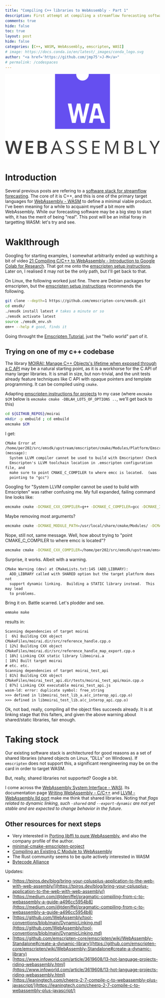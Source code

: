 ```yaml
---
title: "Compiling C++ libraries to WebAssembly - Part 1"
description: First attempt at compiling a streamflow forecasting software stack to WebAssembly
comments: true
hide: false
toc: true
layout: post
hide: false
categories: [C++, WASM, WebAssembly, emscripten, WASI]
# image: https://docs.conda.io/en/latest/_images/conda_logo.svg
author: "<a href='https://github.com/jmp75'>J-M</a>"
# permalink: /codespaces
---
```


<!-- <img src="https://github.com/carlosbaraza/web-assembly-logo/raw/master/dist/logo/web-assembly-logo.png"  width="25%" height="25%"  alt="eb-assembly-logo.png" class="center"> -->

!["web-assembly-logo.png 1"](https://github.com/carlosbaraza/web-assembly-logo/raw/master/dist/logo/web-assembly-logo.png "logo courtesy of https://github.com/carlosbaraza/web-assembly-logo")

# Introduction

Several previous posts are refering to a [software stack for streamflow forecasting](https://github.com/csiro-hydroinformatics/streamflow-forecasting-tools-onboard). The core of it is C++, and this is one of the primary target languages for [WebAssembly - WASM](https://webassembly.org/) to define a minimal viable product. I've been meaning for a while to acquaint myself a bit more with WebAssembly. While our forecasting software may be a big step to start with, it has the merit of being "real". This post will be an initial foray in targetting WASM: let's try and see.

# Waklthrough

Googling for starting examples, I somewhat arbitrarily ended up watching a bit of video [21 Compiling C/C++ to WebAssembly - Introduction to Google Colab for Research](https://www.youtube.com/watch?v=cewbhs9zq7A). That got me onto the [emscripten setup instructions](https://emscripten.org). Later on, I realised it may not be the only path, but I'll get back to that.

On Linux, the following worked just fine. There are Debian packages for emscripten, but the [emscripten setup instructions](https://emscripten.org) recommends the following.

```sh
git clone --depth=1 https://github.com/emscripten-core/emsdk.git
cd emsdk/
./emsdk install latest # takes a minute or so
./emsdk activate latest
source ./emsdk_env.sh
em++ --help # good, finds it
```

Going throught the [Emscripten Tutorial](https://emscripten.org/docs/getting_started/Tutorial.html), just the "hello world" part of it.

## Trying on one of my c++ codebase

The library [MOIRAI: Manage C++ Objects's lifetime when exposed through a C API](https://github.com/csiro-hydroinformatics/moirai) may be a natural starting point, as it is a workhorse for the C API of many larger libraries. It is small in size, but non-trivial, and the unit tests already feature techniques like C API with opaque pointers and template programming. It can be compiled using `cmake`.

Adapting [emscripten instructions for projects](https://emscripten.org/docs/compiling/Building-Projects.html#building-projects) to my case (where `emcmake $CM` below is `emcmake cmake -DBLAH_LOTS_OF_OPTIONS ..`, we'll get back to this)

```sh
cd ${GITHUB_REPOS}/moirai
mkdir -p embuild ; cd embuild
emcmake $CM
```

I get:

```text
CMake Error at /home/per202/src/emsdk/upstream/emscripten/cmake/Modules/Platform/Emscripten.cmake:136 (message):
  System LLVM compiler cannot be used to build with Emscripten! Check
  Emscripten's LLVM toolchain location in .emscripten configuration file, and
  make sure to point CMAKE_C_COMPILER to where emcc is located.  (was
  pointing to "gcc")
```

Googling for "System LLVM compiler cannot be used to build with Emscripten" was rather confusing me. My full expanded, failing command line looks like:

```sh
emcmake cmake -DCMAKE_CXX_COMPILER=g++ -DCMAKE_C_COMPILER=gcc -DCMAKE_INSTALL_PREFIX=/usr/local -DCMAKE_PREFIX_PATH=/usr/local -DCMAKE_MODULE_PATH=/usr/local/share/cmake/Modules/ -DCMAKE_BUILD_TYPE=Release -DBUILD_SHARED_LIBS=ON ..
```

Maybe removing most arguments?

```sh
emcmake cmake -DCMAKE_MODULE_PATH=/usr/local/share/cmake/Modules/ -DCMAKE_BUILD_TYPE=Release -DBUILD_SHARED_LIBS=ON ..
```

Nope, still not, same message. Well, how about trying to "point CMAKE_C_COMPILER to where emcc is located"?

```sh
emcmake cmake -DCMAKE_CXX_COMPILER=/home/per202/src/emsdk/upstream/emscripten/em++ -DCMAKE_C_COMPILER=/home/per202/src/emsdk/upstream/emscripten/emcc -DCMAKE_PREFIX_PATH=/usr/local -DCMAKE_MODULE_PATH=/usr/local/share/cmake/Modules/ -DCMAKE_BUILD_TYPE=Release -DBUILD_SHARED_LIBS=ON ..
```

Surprise, it works. Albeit with a warning.

```text
CMake Warning (dev) at CMakeLists.txt:145 (ADD_LIBRARY):
  ADD_LIBRARY called with SHARED option but the target platform does not
  support dynamic linking.  Building a STATIC library instead.  This may lead
  to problems.
```

Bring it on. Battle scarred. Let's plodder and see.

```sh
emmake make
```

results in:

```text
Scanning dependencies of target moirai
[  6%] Building CXX object CMakeFiles/moirai.dir/src/reference_handle.cpp.o
[ 12%] Building CXX object CMakeFiles/moirai.dir/src/reference_handle_map_export.cpp.o
[ 18%] Linking CXX static library libmoirai.a
[ 18%] Built target moirai
# etc. etc.
Scanning dependencies of target moirai_test_api
[ 81%] Building CXX object CMakeFiles/moirai_test_api.dir/tests/moirai_test_api/main.cpp.o
[ 87%] Linking CXX executable moirai_test_api.js
wasm-ld: error: duplicate symbol: free_string
>>> defined in libmoirai_test_lib_a.a(c_interop_api.cpp.o)
>>> defined in libmoirai_test_lib.a(c_interop_api.cpp.o)
```

Ok, not bad, really, compiling all the object files succeeds already. It is at linking stage that this falters, and given the above warning about shared/static libraries, fair enough.

# Taking stock

Our existing software stack is architectured for good reasons as a set of shared libraries (shared objects on Linux, "DLLs" on Windows). If `emscripten` does not support this, a significant reengineering may be on the card in order to target WASM.

But, really, shared libraries not supported? Google a bit.

I come across the [WebAssembly System Interface - WASI](https://wasi.dev/). Its documentation page [Writing WebAssembly - C/C++](https://docs.wasmtime.dev/wasm-c.html) and [LLVM - WebAssembly lld port](https://lld.llvm.org/WebAssembly.html) make me think that shared libraries. Noting that _flags related to dynamic linking, such `-shared` and `--export-dynamic` are not yet stable and are expected to change behavior in the future_.

## Other resources for next steps

* Very interested in [Porting libffi to pure WebAssembly](https://www.tweag.io/blog/2022-03-17-libffi-wasm32/), and also the company profile of the author.
* [minimal-cmake-emscripten-project](https://github.com/adevaykin/minimal-cmake-emscripten-project)
* [Compiling an Existing C Module to WebAssembly](https://developer.mozilla.org/en-US/docs/WebAssembly/existing_C_to_wasm)
* The Rust community seems to be quite actively interested in WASM
* [Bytecode Alliance](https://bytecodealliance.org/)

Updates:

* [https://tpiros.dev/blog/bring-your-cplusplus-application-to-the-web-with-web-assembly/](https://tpiros.dev/blog/bring-your-cplusplus-application-to-the-web-with-web-assembly/)
* [https://medium.com/@tdeniffel/pragmatic-compiling-from-c-to-webassembly-a-guide-a496cc5954b8](https://medium.com/@tdeniffel/pragmatic-compiling-from-c-to-webassembly-a-guide-a496cc5954b8)
* [https://github.com/WebAssembly/tool-conventions/blob/main/DynamicLinking.md](https://github.com/WebAssembly/tool-conventions/blob/main/DynamicLinking.md)
* [https://github.com/emscripten-core/emscripten/wiki/WebAssembly-Standalone#create-a-dynamic-library](https://github.com/emscripten-core/emscripten/wiki/WebAssembly-Standalone#create-a-dynamic-library)
* [https://www.infoworld.com/article/3619608/13-hot-language-projects-riding-webassembly.html](https://www.infoworld.com/article/3619608/13-hot-language-projects-riding-webassembly.html)
* [https://leaningtech.com/cheerp-2-7-compile-c-to-webassembly-plus-javascript/](https://leaningtech.com/cheerp-2-7-compile-c-to-webassembly-plus-javascript/)